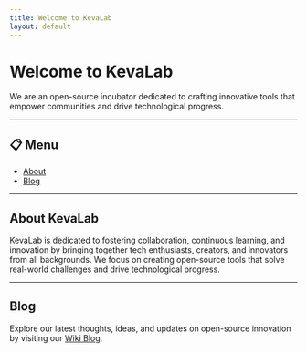 ```yaml
---
title: Welcome to KevaLab
layout: default
---
```


# Welcome to KevaLab

We are an open-source incubator dedicated to crafting innovative tools that empower communities and drive technological progress.

---

## 📋 Menu

- [About](about.md)
- [Blog](https://github.com/kevalab/your-repository/wiki)

---

## About KevaLab

KevaLab is dedicated to fostering collaboration, continuous learning, and innovation by bringing together tech enthusiasts, creators, and innovators from all backgrounds. We focus on creating open-source tools that solve real-world challenges and drive technological progress.

---

## Blog

Explore our latest thoughts, ideas, and updates on open-source innovation by visiting our [Wiki Blog](https://github.com/kevalab/your-repository/wiki).
